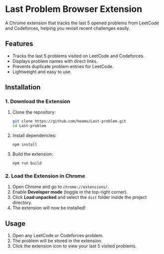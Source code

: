 
# Last Problem Browser Extension

A Chrome extension that tracks the last 5 opened problems from LeetCode and Codeforces, helping you revisit recent challenges easily.

## Features
- Tracks the last 5 problems visited on LeetCode and Codeforces.
- Displays problem names with direct links.
- Prevents duplicate problem entries for LeetCode.
- Lightweight and easy to use.

## Installation

### 1. Download the Extension
1. Clone the repository:
   ```sh
   git clone https://github.com/heamu/Last-problem.git
   cd Last-problem
   ```

2. Install dependencies:
   ```sh
   npm install
   ```

3. Build the extension:
   ```sh
   npm run build
   ```

### 2. Load the Extension in Chrome
1. Open Chrome and go to `chrome://extensions/`.
2. Enable **Developer mode** (toggle in the top-right corner).
3. Click **Load unpacked** and select the `dist` folder inside the project directory.
4. The extension will now be installed!

## Usage
1. Open any LeetCode or Codeforces problem.
2. The problem will be stored in the extension.
3. Click the extension icon to view your last 5 visited problems.




